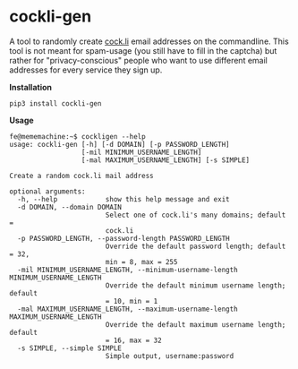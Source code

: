 # cockli-gen

A tool to randomly create [cock.li](https://cock.li) email addresses on the commandline. This tool is not meant for spam-usage (you still have to fill in the captcha) but rather for "privacy-conscious" people who want to use different email addresses for every service they sign up.

**Installation**

`pip3 install cockli-gen`  

**Usage**

```  
fe@mememachine:~$ cockligen --help
usage: cockli-gen [-h] [-d DOMAIN] [-p PASSWORD_LENGTH]
                  [-mil MINIMUM_USERNAME_LENGTH]
                  [-mal MAXIMUM_USERNAME_LENGTH] [-s SIMPLE]

Create a random cock.li mail address

optional arguments:
  -h, --help            show this help message and exit
  -d DOMAIN, --domain DOMAIN
                        Select one of cock.li's many domains; default =
                        cock.li
  -p PASSWORD_LENGTH, --password-length PASSWORD_LENGTH
                        Override the default password length; default = 32,
                        min = 8, max = 255
  -mil MINIMUM_USERNAME_LENGTH, --minimum-username-length MINIMUM_USERNAME_LENGTH
                        Override the default minimum username length; default
                        = 10, min = 1
  -mal MAXIMUM_USERNAME_LENGTH, --maximum-username-length MAXIMUM_USERNAME_LENGTH
                        Override the default maximum username length; default
                        = 16, max = 32
  -s SIMPLE, --simple SIMPLE
                        Simple output, username:password
```